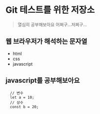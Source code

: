 # Git 테스트를 위한 저장소

>열심히 공부해보아요
>어쩌구...저쩌구...
>

## 웹 브라우저가 해석하는 문자열
- html
- css
- javascript

## javascript를 공부해보아요
``` javescript
  // 변수
  let a = 10;
  // 상수
  const b = 20;
```
